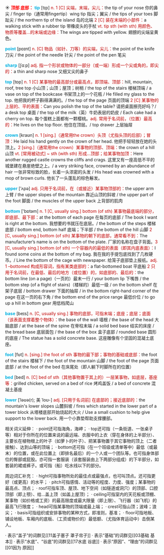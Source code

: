 ☀ <font color="red">**顶部 底部：**</font>
<font color="sky blue">**tip**</font> [tɪp] 
<font color="#c00000">n. 1 [C] 尖端，末端，尖儿：</font>the tip of your nose 你的鼻尖 / finger tip（通常用fingertip）wing tip 指尖；翼尖 / the tips of your toes 脚趾尖 / the northern tip of the island 岛的北端 <font color="#c00000">2 [C] 装在末端的小部件：</font>a walking stick with a rubber tip 带橡皮头的手杖 <font color="#c00000">vt. tip sth (with sth) 用颜色、物质等覆盖…的末端或边缘：</font>The wings are tipped with yellow. 翅膀的尖端呈黄色。

<font color="sky blue">**point**</font> [pɒɪnt] 
<font color="#c00000">n. [C] 物品（如针、刀等）的尖端，尖儿：</font>the point of the knife 刀尖 / the point of the needle 针尖 / the point of the pen 笔尖

<font color="sky blue">**sharp**</font> [ʃɑːp] 
<font color="#c00000">adj. 指一个形状或物体的一部分（或一端）形成一个尖或角的，即尖的：</font>a thin and sharp nose 又细又尖的鼻子

<font color="sky blue">**top**</font> [tɒp] 
<font color="#c00000">n. 1 [C] 某事物的最高部分或最高点，即顶端、顶部：</font>hill, mountain, roof, tree top 小山顶；山顶；屋顶；树梢 / the top of the stairs 楼梯顶端 / a vase on top of the bookcase 书架顶上的一个花瓶 / He filled my glass to the top. 他把我的杯子斟得满满的。/ the top of the page 页面的顶端 <font color="#c00000">2 [C] 某事物的上层的、平的表面：</font>Can you polish the top of the table? 请把桌面擦亮好吗？/ a desk top 桌面 / the top of the milk（英）牛奶表层的奶皮 / Each cake had a cherry on top. 每个蛋糕上面都有一颗樱桃。<font color="#c00000">adj. 常用于名词前，（位置）最高的：</font>He lives on the top floor. 他住在顶层。/ top drawer 上层抽屉

<font color="sky blue">**crown**</font> [kraʊn]
<font color="#c00000">n. 1 [sing.]（通常用the crown）头顶（尤指头顶的后部）；冒顶：</font>He laid his hand gently on the crown of her head. 他把手轻轻放在她的头顶上。<font color="#c00000">2 [sing.]（通常用the crown）某事物的顶部、顶端：</font>the crown of a hill 山顶 <font color="#c00000">vt. [常用被动式] ~ sth (with sth) 形成…顶部；给某事物加顶：</font>Here another rugged castle crowns the cliffs and crags. 这里又有一座高低不平的城堡建在悬崖绝壁之上。/ a very striking face, crowned by an abundance of hair 一张非常标致的脸，长着一头浓密的头发 / His head was crowned with a mop of brown curls. 他长了一头蓬乱的棕色鬈发。

<font color="sky blue">**upper**</font> ['ʌpə] 
<font color="#c00000">adj. 只用于名词前，在（或接近）某事物顶部的：</font>the upper arm 上臂 / the upper slopes of the mountain 靠近山顶的斜坡 / the upper part of the foot 脚面 / the muscles of the upper back 上背部的肌肉

<font color="sky blue">**bottom**</font> ['bɒtəm] 
<font color="#c00000">n. 1 [C, usually sing.] bottom (of sth) 某事物最底端的部分，即底部、最下部：</font>at the bottom of each page 在每页的底部 / The book I want is right at the bottom. 我想要的书就压在底层。/ the bottom of the steps 楼梯底部 / bottom end, bottom half 底端；下半部 / the bottom of the hill 山脚 <font color="#c00000">2 [C, usually sing.] bottom (of sth) 某事物的朝下的底部，通常看不到：</font>The manufacturer’s name is on the bottom of the plate. 厂家的名称在盘子背面。<font color="#c00000">3 [C, usually sing.] bottom (of sth) 一个容器内的最低的表面（即其内底表面）：</font>I found some coins at the bottom of my bag. 我在我的手提包底找到了几枚硬币。/ Line the bottom of the cage with newspaper. 给笼子底部垫上报纸。<font color="#c00000">adj. 1 –bottomed 构成形容词，指有某类底部的：</font>a flat-bottomed boat 平底船 <font color="#c00000">2 只用于名词前，在最低、最后的地方（或位置）的，如底部的、最后的：</font>the bottom line (on a page)（一页的）最末一行 / your bottom lip 下嘴唇 / the bottom step (of a flight of stairs)（楼梯的）最低一级 / on the bottom shelf 在架子底层 / bottom drawer 下面的抽屉 / in the bottom right-hand corner of the page 在这一页的右下角 / the bottom end of the price range 最低价位 / to go up a hill in bottom gear 用低档爬山

<font color="sky blue">**base**</font> [beɪs] 
<font color="#c00000">n. [C, usually sing.] 事物的底部，可指末端；底座；底层；底面（该表面支撑着整个物体）：</font>the base of the wall 墙根 / the base of the head 大脑底部 / at the base of the spine 在脊柱末端 / a solid bed base 结实的床座 / the bread base 底层面包 / the base of the box 盒子底部 / rounded base 圆形的底座 / The statue has a solid concrete base. 这座雕像有个坚固的混凝土底座。

<font color="sky blue">**foot**</font> [fʊt] 
<font color="#c00000">n. [sing.] the foot of sth 事物的最下部；事物的基础或底部：</font>the foot of the stairs 楼梯下 / the foot of the mountain 山脚 / the foot of the page 页面底部 / at the foot of the bed 在床尾处（即人躺下时脚所在的位置）

<font color="sky blue">**bed**</font> [bed] 
<font color="#c00000">n. [C] bed of sth（其他事物置于其上的）一层某事物，如底层，基座等：</font>grilled chicken, served on a bed of rice 烤鸡盖饭 / a bed of concrete 混凝土基座
           
<font color="sky blue">**lower**</font> [ˈləʊə(r); 美 ˈloʊ-]
<font color="#c00000">adj. [只用于名词前] 在底部的；接近底部的：</font>the mountain's lower slopes 山麓斜坡 / fires which started in the lower part of a tower block 从塔楼底部开始烧起的大火 / Use a small cushion to help give support to the lower back. 用一个小靠垫帮助支撑腰部。

相关词义延伸：
· point还可指海角，海岬；
· top还可指（一条街道、一张桌子等）相对于你所在的位置来说的最远端、衣服中的上衣（穿在身体的上半部分）、主要长在植物根上的叶子（如萝卜的叶子）、把某事物置于其它事物的顶上（二者接触）、达到山等的顶端；
· bottom还可指（在一个班级或清单等中）最低（或最末）的位置，或在此位置上（即排名最后）的一个人或一个团队等。也可指身体部位的臀部或屁股。亦可指一套服装（该套服装由上下两部分组成）的下半部分，如套装的裙或裤子。或可指（船）吃水线以下的部分。

周边词汇补充：
· hight可指事物所处的最佳点或最强点，也可叫顶点。还可指更好（或更高）的水平；
· pitch可指感情、活动等的程度、力度、强度；某事物的最高点、顶点；
· roof可指车顶、屋顶、地下空间（如隧道或洞穴）的顶部、口腔顶部（即上颚）、给…盖上顶（如盖上屋顶）；
· ceiling可指室内的天花板或顶棚、某事物（如价格或工资）的最高限度或最大限量（即上限）、飞行器（如飞机）的最高飞行限度；
· head可指某事物的顶端或最上端；
· crest可指山顶；波峰；浪尖；
· basis可指组织或安排事物的某种方式，即准则，基准；
· floor可指地板、铺设地板、车厢内的底板、（工资或物价的）最低额、（尤指体育运动中）击倒某人。

· 表示“盖子”的词群见[[11盖子塞子 罩子帘子]]
· 表示“基础”的词群见[[03基础 基本]]
· 表示“水底”、“谷底”的词群见[[17水底 谷底]]
· 表示“原因”、“理由”的词群见[[01因为 原因]]
